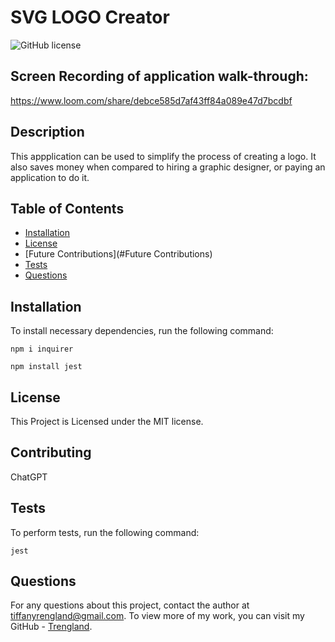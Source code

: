 # SVG LOGO Creator
![GitHub license](https://img.shields.io/badge/license-MIT-blue.svg)

## Screen Recording of application walk-through:
https://www.loom.com/share/debce585d7af43ff84a089e47d7bcdbf


## Description

This appplication can be used to simplify the process of creating a logo.
It also saves money when compared to hiring a graphic designer, or paying an application to do it.


## Table of Contents

* [Installation](#installation)
* [License](#license)
* [Future Contributions](#Future Contributions)
* [Tests](#tests)
* [Questions](#questions)


## Installation

To install necessary dependencies, run the following command: 

```
npm i inquirer
```

```
npm install jest
```

## License
    
This Project is Licensed under the MIT license.


## Contributing

ChatGPT


## Tests

To perform tests, run the following command:

```
jest
```


## Questions

For any questions about this project, contact the author at tiffanyrengland@gmail.com. 
To view more of my work, you can visit my GitHub - [Trengland](https://www.github.com/Trengland/).
